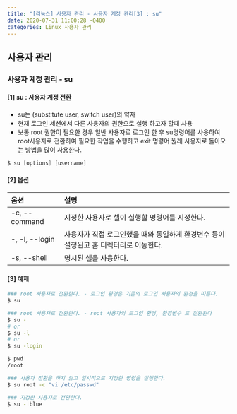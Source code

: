 ```yaml
---
title: "[리눅스] 사용자 관리 - 사용자 계정 관리[3] : su"
date: 2020-07-31 11:00:28 -0400
categories: Linux 사용자 관리
---
```


## 사용자 관리 

### 사용자 계정 관리 - su

#### [1] su : 사용자 계정 전환
- su는 (substitute user, switch user)의 약자
- 현재 로그인 세션에서 다른 사용자의 권한으로 실행 하고자 할때 사용
- 보통 root 권한이 필요한 경우 일반 사용자로 로그인 한 후 su명령어를 사용하여 root사용자로 전환하여 필요한 작업을 수행하고 exit 명령어 웒래 사용자로 돌아오는 방법을 많이 사용한다.

```s
$ su [options] [username]
```

#### [2] 옵션

|옵션            |설명                                |
|:--------------|:-----------------------------------|
|-c, --command|지정한 사용자로 셀이 실행할 명령어를 지정한다.|
|-, -l, --login|사용자가 직접 로그인했을 때와 동일하게 환경변수 등이 설정된고 홈 디렉터리로 이동한다.| 
|-s, --shell|명시된 셀을 사용한다.|


#### [3] 예제
```bash
### root 사용자로 전환한다. - 로그인 환경은 기존의 로그인 사용자의 환경을 따른다.
$ su

### root 사용자로 전환한다. - root 사용자의 로그인 환경, 환경변수 로 전환된다
$ su -
# or
$ su -l
# or
$ su -login

$ pwd
/root

### 사용자 전환을 하지 않고 일시적으로 지정한 명령을 실행한다.
$ su root -c "vi /etc/passwd"

### 지정한 사용자로 전환한다.
$ su - blue
```